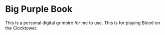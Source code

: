 # Big Purple Book

This is a personal digital grimoire for me to use. This is for playing Blood on the Clocktower.
